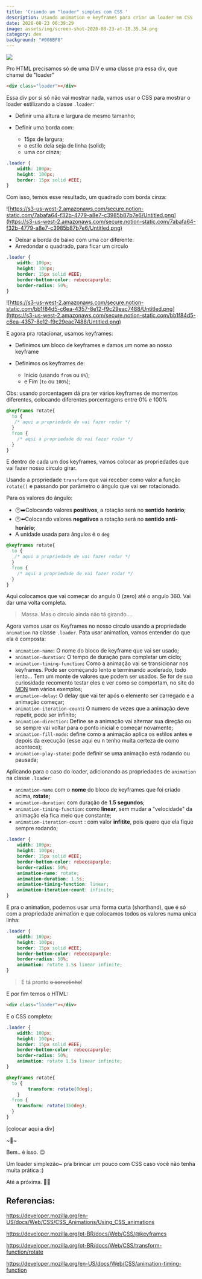 ```yaml
---
title: 'Criando um "loader" simples com CSS '
description: Usando animation e keyframes para criar um loader em CSS
date: 2020-08-23 06:39:29
image: assets/img/screen-shot-2020-08-23-at-18.35.34.png
category: dev
background: "#008BF8"
---
```

![](assets/img/screen-shot-2020-08-23-at-18.35.34.png)

Pro HTML precisamos só de uma DIV e uma classe pra essa div, que chamei de "loader"

```html
<div class="loader"></div>
```

Essa div por si só não vai mostrar nada, vamos usar o CSS para mostrar o loader estilizando a classe `.loader`:

* Definir uma altura e largura de mesmo tamanho;
* Definir uma borda com:

  * 15px de largura;
  * o estilo dela seja de linha (solid);
  * uma cor cinza;

```css
.loader {
	width: 100px;
	height: 100px;
	border: 15px solid #EEE;
}
```

Com isso, temos esse resultado, um quadrado com borda cinza:

![https://s3-us-west-2.amazonaws.com/secure.notion-static.com/7abafa64-f32b-4779-a8e7-c3985b87b7e6/Untitled.png](https://s3-us-west-2.amazonaws.com/secure.notion-static.com/7abafa64-f32b-4779-a8e7-c3985b87b7e6/Untitled.png)

* Deixar a borda de baixo com uma cor diferente:
* Arredondar o quadrado, para ficar um circulo

```css
.loader {
	width: 100px;
	height: 100px;
	border: 15px solid #EEE;
	border-bottom-color: rebeccapurple;
	border-radius: 50%;
}
```

![https://s3-us-west-2.amazonaws.com/secure.notion-static.com/bb1f84d5-c6ea-4357-8e12-f9c29eac7488/Untitled.png](https://s3-us-west-2.amazonaws.com/secure.notion-static.com/bb1f84d5-c6ea-4357-8e12-f9c29eac7488/Untitled.png)

E agora pra rotacionar, usamos keyframes:

* Definimos um bloco de keyframes e damos um nome ao nosso keyframe
* Definimos os keyframes de:

  * Inicio (usando `from` ou `0%`);
  * e Fim (`to` ou `100%`);

Obs: usando porcentagem dá pra ter vários keyframes de momentos diferentes, colocando diferentes porcentagens entre 0% e 100%

```css
@keyframes rotate{
  to {
   /* aqui a propriedade de vai fazer rodar */
  }
  from {
    /* aqui a propriedade de vai fazer rodar */
  }
}
```

E dentro de cada um dos keyframes, vamos colocar as propriedades que vai fazer nosso circulo girar.

Usando a propriedade `transform` que vai receber como valor a função `rotate()` e passando por parâmetro o ângulo que vai ser rotacionado.

Para os valores do ângulo:

* 🕐➡️Colocando valores **positivos**, a rotação será no **sentido horário**;
* 🕐⬅️Colocando valores **negativos** a rotação será no **sentido anti-horário**;
* A unidade usada para ângulos é o `deg`

```css
@keyframes rotate{
  to {
   /* aqui a propriedade de vai fazer rodar */
  }
  from {
    /* aqui a propriedade de vai fazer rodar */
  }
}
```

Aqui colocamos que vai começar do angulo 0 (zero) até o angulo 360. Vai dar uma volta completa.

> Massa. Mas o circulo ainda não tá girando....

Agora vamos usar os Keyframes no nosso circulo usando a propriedade `animation` na classe `.loader`. Pata usar animation, vamos entender do que ela é composta:

* `animation-name`**:** O nome do bloco de keyframe que vai ser usado;
* `animation-duration`**:** O tempo de duração para completar um ciclo;
* `animation-timing-function`**:** Como a animação vai se transicionar nos keyframes. Pode ser começando lento e terminando acelerado, todo lento... Tem um monte de valores que podem ser usados. Se for de sua curiosidade recomento testar eles e ver como se comportam, no site do [MDN](https://developer.mozilla.org/en-US/docs/Web/CSS/animation-timing-function) tem vários exemplos;
* `animation-delay`**:** O delay que vai ter após o elemento ser carregado e a animação começar;
* `animation-iteration-count`**:** O numero de vezes que a animação deve repetir, pode ser infinito;
* `animation-direction`**:** Define se a animação vai alternar sua direção ou se sempre vai voltar para o ponto inicial e começar novamente;
* `animation-fill-mode`**:** define como a animação aplica os estilos antes e depois da execução (esse aqui eu n tenho muita certeza de como acontece);
* `animation-play-state`**:** pode definir se uma animação está rodando ou pausada;

Aplicando para o caso do loader, adicionando as propriedades de `animation` na classe `.loader`:

* `animation-name` com o **nome** do bloco de keyframes que foi criado acima, **rotate;**
* `animation-duration`: com duração de **1.5 segundos**;
* `animation-timing-function`: como **linear**, sem mudar a "velocidade" da animação ela fica meio que constante;
* `animation-iteration-count` : com valor **infitite**, pois quero que ela fique sempre rodando;

```css
.loader {
	width: 100px;
	height: 100px;
	border: 15px solid #EEE;
	border-bottom-color: rebeccapurple;
	border-radius: 50%;
	animation-name: rotate;
    animation-duration: 1.5s;
    animation-timing-function: linear;
    animation-iteration-count: infinite;
}
```

E pra o animation, podemos usar uma forma curta (shorthand), que é só com a propriedade animation e que colocamos todos os valores numa unica linha:

```css
.loader {
	width: 100px;
	height: 100px;
	border: 15px solid #EEE;
	border-bottom-color: rebeccapurple;
	border-radius: 50%;
	animation: rotate 1.5s linear infinite;
}
```

> E tá pronto ~~o sorvetinho~~!

E por fim temos o HTML:

```html
<div class="loader"></div>
```

E o CSS completo:

```css
.loader {
	width: 100px;
	height: 100px;
	border: 15px solid #EEE;
	border-bottom-color: rebeccapurple;
	border-radius: 50%;
	animation: rotate 1.5s linear infinite;
}

@keyframes rotate{
  to {
		transform: rotate(0deg);  
	}
  from {
    transform: rotate(360deg); 
  }
}
```

\[colocar aqui a div]

\~🌟\~

Bem.. é isso. 😉

Um loader simplezão~ pra brincar um pouco com CSS caso você não tenha muita prática :)

Até a próxima. 🤙🏽

## Referencias:

[](https://developer.mozilla.org/en-US/docs/Web/CSS/CSS_Animations/Using_CSS_animations)<https://developer.mozilla.org/en-US/docs/Web/CSS/CSS_Animations/Using_CSS_animations>

[](https://developer.mozilla.org/pt-BR/docs/Web/CSS/@keyframes)<https://developer.mozilla.org/pt-BR/docs/Web/CSS/@keyframes>

[](https://developer.mozilla.org/pt-BR/docs/Web/CSS/transform-function/rotate)<https://developer.mozilla.org/pt-BR/docs/Web/CSS/transform-function/rotate>

[](https://developer.mozilla.org/en-US/docs/Web/CSS/animation-timing-function)<https://developer.mozilla.org/en-US/docs/Web/CSS/animation-timing-function>
